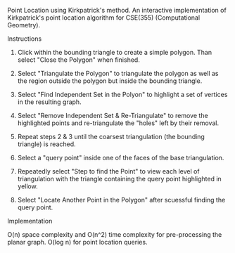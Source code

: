 Point Location using Kirkpatrick's method. 
An interactive implementation of Kirkpatrick's point location algorithm for CSE(355) (Computational Geometry).  

Instructions

1) Click within the bounding triangle to create a simple polygon. Than select "Close the Polygon" when finished. 

2) Select "Triangulate the Polygon" to triangulate the polygon as well as the region outside the polygon but inside the bounding triangle. 

3) Select "Find Independent Set in the Polyon" to highlight a set of vertices in the resulting graph. 

4) Select "Remove Independent Set & Re-Triangulate" to remove the highlighted points and re-triangulate the "holes" left by their removal. 

5) Repeat steps 2 & 3 until the coarsest triangulation (the bounding triangle) is reached. 

6) Select a "query point" inside one of the faces of the base triangulation. 

7) Repeatedly select "Step to find the Point" to view each level of triangulation with the triangle containing the query point highlighted in yellow. 

8) Select "Locate Another Point in the Polygon" after scuessful finding the query point.

Implementation

O(n) space complexity and O(n^2) time complexity for pre-processing the planar graph. O(log n) for point location queries. 
